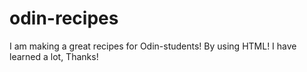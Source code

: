 # odin-recipes
I am making a great recipes for Odin-students! 
By using HTML!
I have learned a lot, Thanks!